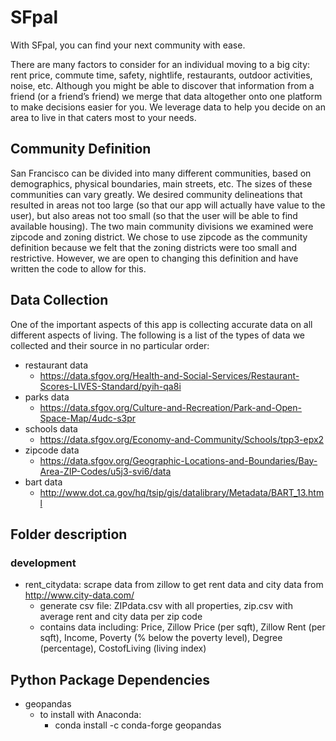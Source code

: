 # SFpal
With SFpal, you can find your next community with ease. 

There are many factors to consider for an individual moving to a big city: rent price, commute time, safety, nightlife, restaurants, outdoor activities, noise, etc. Although you might be able to discover that information from a friend (or a friend’s friend) we merge that data altogether onto one platform to make decisions easier for you. We leverage data to help you decide on an area to live in that caters most to your needs. 

## Community Definition
San Francisco can be divided into many different communities, based on demographics, physical boundaries, main streets, etc. The sizes of these communities can vary greatly. We desired community delineations that resulted in areas not too large (so that our app will actually have value to the user), but also areas not too small (so that the user will be able to find available housing). The two main community divisions we examined were zipcode and zoning district. We chose to use zipcode as the community definition because we felt that the zoning districts were too small and restrictive. However, we are open to changing this definition and have written the code to allow for this.

## Data Collection
One of the important aspects of this app is collecting accurate data on all different aspects of living. The following is a list of the types of data we collected and their source in no particular order:
  - restaurant data
    - https://data.sfgov.org/Health-and-Social-Services/Restaurant-Scores-LIVES-Standard/pyih-qa8i
  - parks data
    - https://data.sfgov.org/Culture-and-Recreation/Park-and-Open-Space-Map/4udc-s3pr
  - schools data
    - https://data.sfgov.org/Economy-and-Community/Schools/tpp3-epx2
  - zipcode data
    - https://data.sfgov.org/Geographic-Locations-and-Boundaries/Bay-Area-ZIP-Codes/u5j3-svi6/data
  - bart data
    - http://www.dot.ca.gov/hq/tsip/gis/datalibrary/Metadata/BART_13.html

## Folder description
### development
  - rent_citydata: scrape data from zillow to get rent data and city data from http://www.city-data.com/
    - generate csv file: ZIPdata.csv with all properties, zip.csv with average rent and city data per zip code
    - contains data including: Price, Zillow Price (per sqft), Zillow Rent (per sqft), Income, Poverty (% below the poverty level), Degree (percentage), CostofLiving (living index)
  
## Python Package Dependencies
  - geopandas
    - to install with Anaconda: 
      - conda install -c conda-forge geopandas
